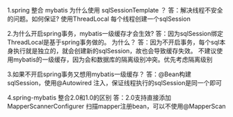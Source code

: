 1.spring 整合 mybatis 为什么使用 sqlSessionTemplate ？
    答：解决线程不安全的问题。如何保证? 使用ThreadLocal 每个线程创建一个sqlSession

2.为什么开启spring事务，mybatis一级缓存才会生效?
    答：因为sqlSession绑定ThreadLocal是基于spring事务做的。 为什么？
    答：因为不开启事务，每个sql本身执行就是独立的，就会创建新的sqlSession，故也会导致缓存失效。
不建议使用mybatis的一级缓存，因为会和数据库的隔离级别冲突。优先考虑隔离级别

3.如果不开启spring事务又想用mybatis一级缓存？
    答：@Bean构建sqlSession，使用@Autowired 注入，保证线程执行的sqlSession是同一个即可

4.spring-mybatis 整合2.0和1.0的区别
    答：2.0支持直接添加MapperScannerConfigurer 扫描mapper注册bean，可以不使用@MapperScan